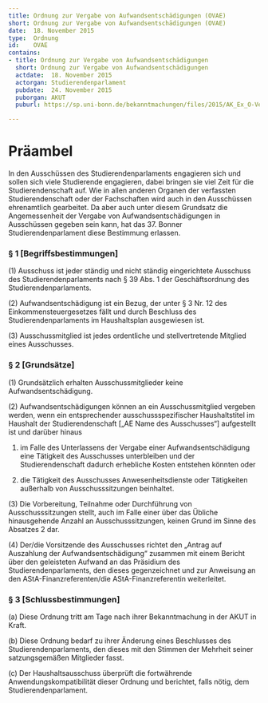 ```yaml
---
title: Ordnung zur Vergabe von Aufwandsentschädigungen (OVAE)
short: Ordnung zur Vergabe von Aufwandsentschädigungen (OVAE)
date:  18. November 2015
type:  Ordnung
id:    OVAE
contains:
- title: Ordnung zur Vergabe von Aufwandsentschädigungen
  short: Ordnung zur Vergabe von Aufwandsentschädigungen
  actdate:  18. November 2015
  actorgan: Studierendenparlament
  pubdate:  24. November 2015
  puborgan: AKUT
  puburl: https://sp.uni-bonn.de/bekanntmachungen/files/2015/AK_Ex_O-VergabeAE-Aussch%C3%BCsse.pdf

---
```


# Präambel

In den Ausschüssen des Studierendenparlaments engagieren sich und sollen sich viele
Studierende engagieren, dabei bringen sie viel Zeit für die Studierendenschaft auf. Wie in
allen anderen Organen der verfassten Studierendenschaft oder der Fachschaften wird auch in
den Ausschüssen ehrenamtlich gearbeitet. Da aber auch unter diesem Grundsatz die
Angemessenheit der Vergabe von Aufwandsentschädigungen in Ausschüssen gegeben sein
kann, hat das 37. Bonner Studierendenparlament diese Bestimmung erlassen.

### § 1 [Begriffsbestimmungen]

(1) Ausschuss ist jeder ständig und nicht ständig eingerichtete Ausschuss des
Studierendenparlaments nach § 39 Abs. 1 der Geschäftsordnung des
Studierendenparlaments.

(2) Aufwandsentschädigung ist ein Bezug, der unter § 3 Nr. 12 des
Einkommensteuergesetzes fällt und durch Beschluss des Studierendenparlaments im
Haushaltsplan ausgewiesen ist.

(3) Ausschussmitglied ist jedes ordentliche und stellvertretende Mitglied eines
Ausschusses.


### § 2 [Grundsätze]

(1) Grundsätzlich erhalten Ausschussmitglieder keine Aufwandsentschädigung.

(2) Aufwandsentschädigungen können an ein Ausschussmitglied vergeben werden, wenn
ein entsprechender ausschussspezifischer Haushaltstitel im Haushalt der
Studierendenschaft [„AE Name des Ausschusses“] aufgestellt ist und darüber hinaus

1. im Falle des Unterlassens der Vergabe einer Aufwandsentschädigung eine
Tätigkeit des Ausschusses unterbleiben und der Studierendenschaft dadurch
erhebliche Kosten entstehen könnten oder

2. die Tätigkeit des Ausschusses Anwesenheitsdienste oder Tätigkeiten außerhalb
von Ausschusssitzungen beinhaltet.

(3) Die Vorbereitung, Teilnahme oder Durchführung von Ausschusssitzungen stellt, auch
im Falle einer über das Übliche hinausgehende Anzahl an Ausschusssitzungen, keinen
Grund im Sinne des Absatzes 2 dar.

(4) Der/die Vorsitzende des Ausschusses richtet den „Antrag auf Auszahlung der
Aufwandsentschädigung“ zusammen mit einem Bericht über den geleisteten Aufwand
an das Präsidium des Studierendenparlaments, den dieses gegenzeichnet und zur
Anweisung an den AStA-Finanzreferenten/die AStA-Finanzreferentin weiterleitet.


### § 3 [Schlussbestimmungen]

(a) Diese Ordnung tritt am Tage nach ihrer Bekanntmachung in der AKUT in Kraft.

(b) Diese Ordnung bedarf zu ihrer Änderung eines Beschlusses des
Studierendenparlaments, den dieses mit den Stimmen der Mehrheit seiner
satzungsgemäßen Mitglieder fasst.

(c) Der Haushaltsausschuss überprüft die fortwährende Anwendungskompatibilität dieser
Ordnung und berichtet, falls nötig, dem Studierendenparlament.

